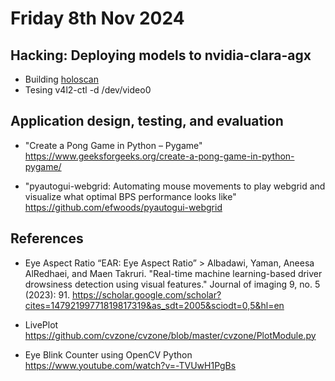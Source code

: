 # Friday 8th Nov 2024

## Hacking: Deploying models to nvidia-clara-agx
* Building [holoscan](https://github.com/UCL/ready/tree/main/docs/holoscan)
* Tesing v4l2-ctl -d /dev/video0 

## Application design, testing, and evaluation

* "Create a Pong Game in Python – Pygame" https://www.geeksforgeeks.org/create-a-pong-game-in-python-pygame/

* "pyautogui-webgrid: Automating mouse movements to play webgrid and visualize what optimal BPS performance looks like" https://github.com/efwoods/pyautogui-webgrid

## References
* Eye Aspect Ratio
“EAR: Eye Aspect Ratio” > Albadawi, Yaman, Aneesa AlRedhaei, and Maen Takruri. "Real-time machine learning-based driver drowsiness detection using visual features." Journal of imaging 9, no. 5 (2023): 91. https://scholar.google.com/scholar?cites=14792199771819817319&as_sdt=2005&sciodt=0,5&hl=en  

* LivePlot https://github.com/cvzone/cvzone/blob/master/cvzone/PlotModule.py 

* Eye Blink Counter using OpenCV Python https://www.youtube.com/watch?v=-TVUwH1PgBs  




